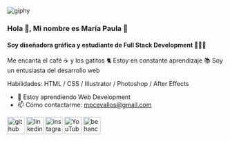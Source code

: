 ![giphy](https://user-images.githubusercontent.com/132369182/236972200-922cc036-0f04-45eb-97dd-f2337d37a50b.gif)


### Hola 👋, Mi nombre es María Paula 🦄

#### Soy diseñadora gráfica y estudiante de Full Stack Development 👩🏻‍💻
Me encanta el café ☕ y los gatitos 🐈
Estoy en constante aprendizaje 📚 
Soy un entusiasta del desarrollo web

Habilidades: HTML / CSS / Illustrator / Photoshop / After Effects

- 🌱 Estoy aprendiendo Web Development 
- 📫 Cómo contactarme: mpcevallos@gmail.com 


[<img src='https://cdn.jsdelivr.net/npm/simple-icons@3.0.1/icons/github.svg' alt='github' height='40'>](https://github.com/https://github.com/mpcevallos/)  [<img src='https://cdn.jsdelivr.net/npm/simple-icons@3.0.1/icons/linkedin.svg' alt='linkedin' height='40'>](https://www.linkedin.com/in/https://ec.linkedin.com/in/mpcevallos/)  [<img src='https://cdn.jsdelivr.net/npm/simple-icons@3.0.1/icons/instagram.svg' alt='instagram' height='40'>](https://www.instagram.com/http://www.instagram.com/mapaulacj/)  [<img src='https://cdn.jsdelivr.net/npm/simple-icons@3.0.1/icons/youtube.svg' alt='YouTube' height='40'>](https://www.youtube.com/channel/http://www.youtube.com/mpcevallos)  [<img src='https://cdn.jsdelivr.net/npm/simple-icons@3.0.1/icons/behance.svg' alt='behance' height='40'>](http://www.behance.net/mpcevallos)  
